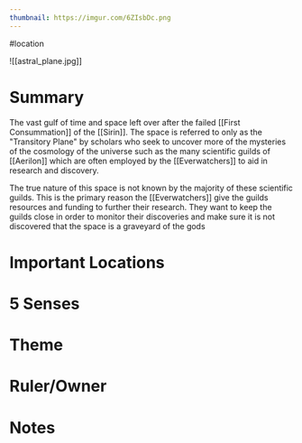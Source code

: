 ```yaml
---
thumbnail: https://imgur.com/6ZIsbDc.png
---
```

#location

![[astral_plane.jpg]]
# Summary
The vast gulf of time and space left over after the failed [[First Consummation]] of the [[Sirin]]. The space is referred to only as the "Transitory Plane" by scholars who seek to uncover more of the mysteries of the cosmology of the universe such as the many scientific guilds of [[Aerilon]] which are often employed by the [[Everwatchers]] to aid in research and discovery.

The true nature of this space is not known by the majority of these scientific guilds. This is the primary reason the [[Everwatchers]] give the guilds resources and funding to further their research. They want to keep the guilds close in order to monitor their discoveries and make sure it is not discovered that the space is a graveyard of the gods

# Important Locations
# 5 Senses
# Theme
# Ruler/Owner
# Notes
